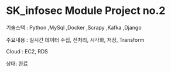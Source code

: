 # SK_infosec Module Project no.2
<p>기술스택 : Python ,MySql ,Docker ,Scrapy ,Kafka ,Django  </p>
<p>주요내용 : 실시간 데이터 수집, 전처리, 시각화, 저장, Transform </p>
<p> Cloud : EC2, RDS<p/>
<p>상태: 완료 </p>
